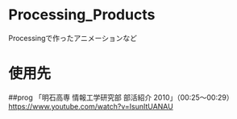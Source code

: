 # Processing_Products
Processingで作ったアニメーションなど

# 使用先

##prog
「明石高専 情報工学研究部 部活紹介 2010」（00:25～00:29） https://www.youtube.com/watch?v=IsunItUANAU
